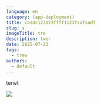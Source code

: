 ```yaml
---
language: en
category: (app-deployment)
title: casdc123123ffff1123fsafsadf
slug: s
imageTitle: tre
description: twer
date: 2025-07-23
tags:
  - trew
authors:
  - default
---
```

terwt

![](images/1_6bfmkmdgzrwwvvpsay3ivw.webp)

